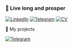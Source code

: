### 🖖 Live long and prosper

[![LinkedIn](https://img.shields.io/badge/LinkedIn-profile-%230e76a8?style=flat&logo=linkedin)](https://www.linkedin.com/in/000111)
[![Telegram](https://img.shields.io/badge/Telegram-ping-%232CA5E0?style=flat&logo=telegram)](https://t.me/nameci)
[![CV](https://img.shields.io/badge/CV-hire-success?style=flat)](https://drive.google.com/file/d/1ZQBGBGK2k_bXcaVxc2wpJ_xMCIJiWh8r/view)

:rocket: My projects  

<!-- [![website](https://img.shields.io/badge/abapcode.ru-blog-%232CA5E0?style=flat)](https://abapcode.ru/)-->
[![Telegram](https://img.shields.io/badge/Telegram-@CleanCodeGuidesBot-27A03E?style=flat&logo=telegram)](https://t.me/CleanCodeGuidesBot)



<!--
**victorizbitskiy/victorizbitskiy** is a ✨ _special_ ✨ repository because its `README.md` (this file) appears on your GitHub profile.

Here are some ideas to get you started:

- 🔭 I’m currently working on ...
- 🌱 I’m currently learning ...
- 👯 I’m looking to collaborate on ...
- 🤔 I’m looking for help with ...
- 💬 Ask me about ...
- 📫 How to reach me: ...
- 😄 Pronouns: ...
- ⚡ Fun fact: ...
-->
